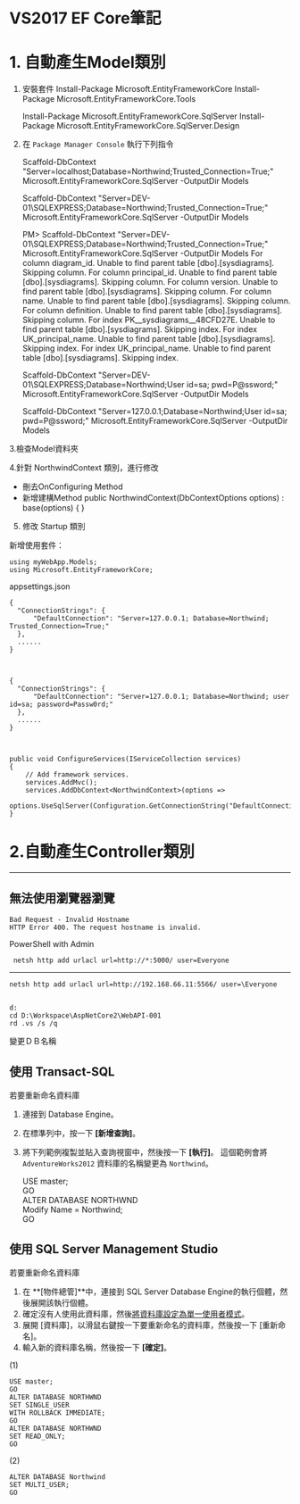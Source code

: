 # VS2017 EF Core筆記

# 1. 自動產生Model類別


1. 安裝套件
    Install-Package Microsoft.EntityFrameworkCore
    Install-Package Microsoft.EntityFrameworkCore.Tools
    
    Install-Package Microsoft.EntityFrameworkCore.SqlServer
    Install-Package Microsoft.EntityFrameworkCore.SqlServer.Design
    


2. 在 `Package Manager Console` 執行下列指令


    Scaffold-DbContext "Server=localhost;Database=Northwind;Trusted_Connection=True;" Microsoft.EntityFrameworkCore.SqlServer -OutputDir Models


    Scaffold-DbContext "Server=DEV-01\SQLEXPRESS;Database=Northwind;Trusted_Connection=True;" Microsoft.EntityFrameworkCore.SqlServer -OutputDir Models


    PM> Scaffold-DbContext "Server=DEV-01\SQLEXPRESS;Database=Northwind;Trusted_Connection=True;" Microsoft.EntityFrameworkCore.SqlServer -OutputDir Models
    For column diagram_id. Unable to find parent table [dbo].[sysdiagrams]. Skipping column.
    For column principal_id. Unable to find parent table [dbo].[sysdiagrams]. Skipping column.
    For column version. Unable to find parent table [dbo].[sysdiagrams]. Skipping column.
    For column name. Unable to find parent table [dbo].[sysdiagrams]. Skipping column.
    For column definition. Unable to find parent table [dbo].[sysdiagrams]. Skipping column.
    For index PK__sysdiagrams__48CFD27E. Unable to find parent table [dbo].[sysdiagrams]. Skipping index.
    For index UK_principal_name. Unable to find parent table [dbo].[sysdiagrams]. Skipping index.
    For index UK_principal_name. Unable to find parent table [dbo].[sysdiagrams]. Skipping index.



    Scaffold-DbContext "Server=DEV-01\SQLEXPRESS;Database=Northwind;User id=sa; pwd=P@ssword;" Microsoft.EntityFrameworkCore.SqlServer -OutputDir Models


    Scaffold-DbContext "Server=127.0.0.1;Database=Northwind;User id=sa; pwd=P@ssword;" Microsoft.EntityFrameworkCore.SqlServer -OutputDir Models

3.檢查Model資料夾

4.針對 NorthwindContext 類別，進行修改


- 刪去OnConfiguring Method
- 新增建構Method
    public NorthwindContext(DbContextOptions<NorthwindContext> options)
        : base(options)
    { }


5. 修改 Startup 類別

新增使用套件：

    using myWebApp.Models;
    using Microsoft.EntityFrameworkCore;

appsettings.json


    {
      "ConnectionStrings": {
          "DefaultConnection": "Server=127.0.0.1; Database=Northwind; Trusted_Connection=True;"
      }, 
      ......
    }



    {
      "ConnectionStrings": {
          "DefaultConnection": "Server=127.0.0.1; Database=Northwind; user id=sa; password=Passw0rd;"
      }, 
      ......
    }



    public void ConfigureServices(IServiceCollection services)
    {
        // Add framework services.
        services.AddMvc();
        services.AddDbContext<NorthwindContext>(options => 
                    options.UseSqlServer(Configuration.GetConnectionString("DefaultConnection")));
    }


# 2.自動產生Controller類別



----------


## 無法使用瀏覽器瀏覽


    Bad Request - Invalid Hostname
    HTTP Error 400. The request hostname is invalid.

PowerShell with Admin

     netsh http add urlacl url=http://*:5000/ user=Everyone
----------


    netsh http add urlacl url=http://192.168.66.11:5566/ user=\Everyone


    d:
    cd D:\Workspace\AspNetCore2\WebAPI-001
    rd .vs /s /q


變更ＤＢ名稱


## 使用 Transact-SQL

若要重新命名資料庫

1. 連接到 Database Engine。
2. 在標準列中，按一下 **[新增查詢]**。
3. 將下列範例複製並貼入查詢視窗中，然後按一下 **[執行]**。 這個範例會將 `AdventureWorks2012` 資料庫的名稱變更為 `Northwind`。


    USE master;  
    GO  
    ALTER DATABASE NORTHWND  
    Modify Name = Northwind;  
    GO  
## 使用 SQL Server Management Studio

若要重新命名資料庫

1. 在 **[物件總管]**中，連接到 SQL Server Database Engine的執行個體，然後展開該執行個體。
2. 確定沒有人使用此資料庫，然後[將資料庫設定為單一使用者模式](https://docs.microsoft.com/zh-tw/sql/relational-databases/databases/set-a-database-to-single-user-mode)。
3. 展開 [資料庫]，以滑鼠右鍵按一下要重新命名的資料庫，然後按一下 [重新命名]。
4. 輸入新的資料庫名稱，然後按一下 **[確定]**。

(1)


    USE master;
    GO
    ALTER DATABASE NORTHWND
    SET SINGLE_USER
    WITH ROLLBACK IMMEDIATE;
    GO
    ALTER DATABASE NORTHWND
    SET READ_ONLY;
    GO





(2)

    ALTER DATABASE Northwind
    SET MULTI_USER;
    GO


